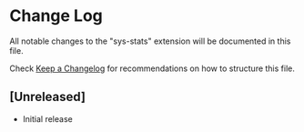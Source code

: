 # Change Log

All notable changes to the "sys-stats" extension will be documented in this file.

Check [Keep a Changelog](http://keepachangelog.com/) for recommendations on how to structure this file.

## [Unreleased]

- Initial release
